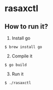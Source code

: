 # rasaxctl

## How to run it?

1. Install go

```
$ brew install go
```

2. Compile it

```
$ go build
```

3. Run it

```
$ ./rasaxctl
```
